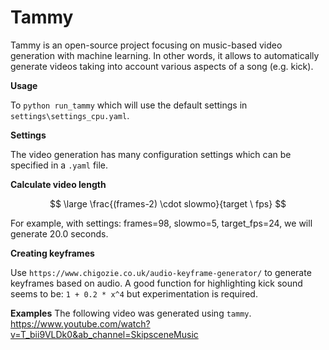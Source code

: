 # Tammy

Tammy is an open-source project focusing on music-based video generation with machine learning.
In other words, it allows to automatically generate videos taking into account various aspects of a song (e.g. kick).


**Usage**  

To `python run_tammy` which will use the default settings in `settings\settings_cpu.yaml`.

**Settings**

The video generation has many configuration settings which can be specified in a `.yaml` file.

**Calculate video length**  

$$ \large  \frac{(frames-2) \cdot slowmo}{target \  fps}  $$
 
For example, with settings: frames=98, slowmo=5, target_fps=24, we will generate 20.0 seconds.

**Creating keyframes**

Use `https://www.chigozie.co.uk/audio-keyframe-generator/` to generate keyframes based on audio. A good function for highlighting kick sound seems to be: `1 + 0.2 * x^4` but experimentation is required.

**Examples**
The following video was generated using `tammy`.
https://www.youtube.com/watch?v=T_bii9VLDk0&ab_channel=SkipsceneMusic